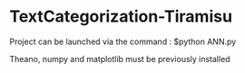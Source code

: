 # TextCategorization-Tiramisu

Project can be launched via the command :
$python ANN.py

Theano, numpy and matplotlib must be previously installed
